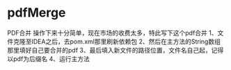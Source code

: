 # pdfMerge
PDF合并
操作下来十分简单，现在市场的收费太多，特此写下这个pdf合并
1、文件克隆至IDEA之后，去pom.xml那里刷新依赖包
2、然后在主方法的String数组那里填好自己要合并的pdf
3、最后填入新文件的路径位置，文件名自己起，记得以pdf为后缀名
4、运行主方法

